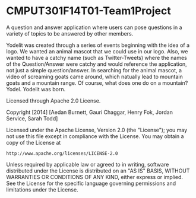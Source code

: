 CMPUT301F14T01-Team1Project
===========================

A question and answer application where users can pose questions in a variety of topics to be answered by other members. 

Yodelit was created through a series of events beginning with the idea of a logo. We wanted an animal mascot that we could use in our logo. Also, we wanted to have a catchy name (such as Twitter-Tweets) where the names of the Question/Answer were catchy and would reference the application, not just a simple question/answer. In searching for the animal mascot, a video of screaming goats came around, which natually lead to mountain goats and a mountain range. Of course, what does one do on a mountain? Yodel. Yodelit was born. 

Licensed through Apache 2.0 License.

Copyright [2014] [Aedan Burnett, Gauri Chaggar, Henry Fok, Jordan Service, Sarah Todd]

Licensed under the Apache License, Version 2.0 (the "License");
you may not use this file except in compliance with the License.
You may obtain a copy of the License at

    http://www.apache.org/licenses/LICENSE-2.0

Unless required by applicable law or agreed to in writing, software
distributed under the License is distributed on an "AS IS" BASIS,
WITHOUT WARRANTIES OR CONDITIONS OF ANY KIND, either express or implied.
See the License for the specific language governing permissions and
limitations under the License.
